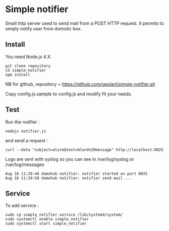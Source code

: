 Simple notifier
===============

Small http server used to send mail from a POST HTTP request. It permits to simply notify user from domotic box.

## Install

You need Node.js 4.X.

```
git clone repository
cd simple-notifier
npm install
```
NB for github, repository = https://github.com/gpolart/simple-notifier.git

Copy config.js.sample to  config.js and modify fit your needs.

## Test

Run the notifier :

```
nodejs notifier.js
```

and send a request :
```
curl --data "subject=alarm&text=Alarm%20message" http://localhost:8025
```

Logs are sent with syslog so you can see in /var/log/syslog or /var/log/messages
```
Aug 16 11:29:46 domohub notifier: notifier started on port 8025
Aug 16 11:29:58 domohub notifier: notifier send mail ...
```

## Service

To add service :
```
sudo cp simple_notifier.service /lib/systemd/system/
sudo systemctl enable simple_notifier
sudo systemctl start simple_notifier
```
